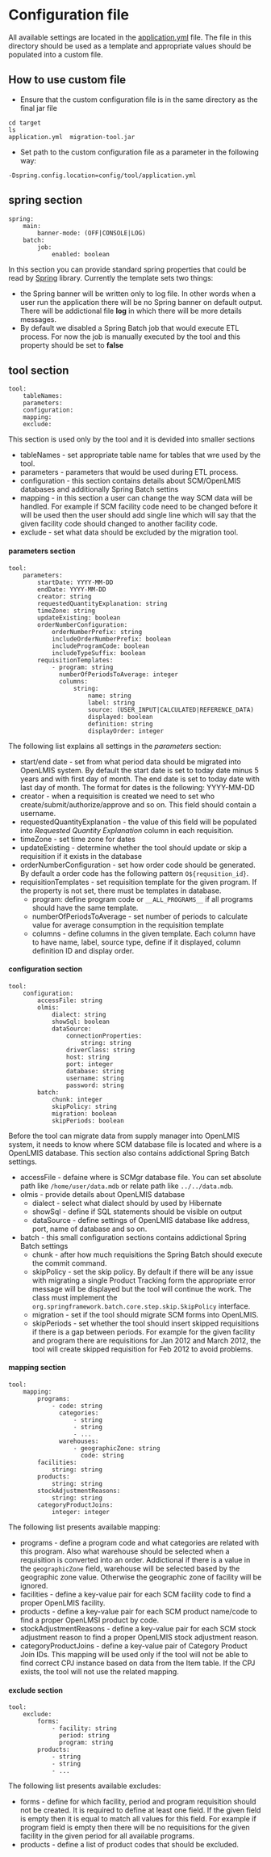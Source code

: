 # Configuration file
All available settings are located in the [application.yml](application.yml) file. The file in this directory should be used as a template and appropriate values should be populated into a custom file.

## How to use custom file
* Ensure that the custom configuration file is in the same directory as the final jar file
```
cd target
ls
application.yml  migration-tool.jar
```
* Set path to the custom configuration file as a parameter in the following way:
```
-Dspring.config.location=config/tool/application.yml
```
## spring section
```
spring:
    main:
        banner-mode: (OFF|CONSOLE|LOG)
    batch:
        job:
            enabled: boolean
```
In this section you can provide standard spring properties that could be read by [Spring](https://spring.io/) library. Currently the template sets two things:
* the Spring banner will be written only to log file. In other words when a user run the application there will be no Spring banner on default output. There will be addictional file **log** in which there will be more details messages.
* By default we disabled a Spring Batch job that would execute ETL process. For now the job is manually executed by the tool and this property should be set to **false**
## tool section
```
tool:
    tableNames:
    parameters:
    configuration:
    mapping:
    exclude:
```
This section is used only by the tool and it is devided into smaller sections
* tableNames - set appropriate table name for tables that wre used by the tool.
* parameters - parameters that would be used during ETL process.
* configuration - this section contains details about SCM/OpenLMIS databases and additionally Spring Batch settins
* mapping - in this section a user can change the way SCM data will be handled. For example if SCM facility code need to be changed before it will be used then the user should add single line which will say that the given facility code should changed to another facility code.
* exclude - set what data should be excluded by the migration tool.

#### parameters section
```
tool:
    parameters:
        startDate: YYYY-MM-DD
        endDate: YYYY-MM-DD
        creator: string
        requestedQuantityExplanation: string
        timeZone: string
        updateExisting: boolean
        orderNumberConfiguration:
            orderNumberPrefix: string
            includeOrderNumberPrefix: boolean
            includeProgramCode: boolean
            includeTypeSuffix: boolean
        requisitionTemplates:
            - program: string
              numberOfPeriodsToAverage: integer
              columns:
                  string:
                      name: string
                      label: string
                      source: (USER_INPUT|CALCULATED|REFERENCE_DATA)
                      displayed: boolean
                      definition: string
                      displayOrder: integer
```
The following list explains all settings in the *parameters* section:
* start/end date - set from what period data should be migrated into OpenLMIS system. By default the start date is set to today date minus 5 years and with first day of month. The end date is set to today date with last day of month. The format for dates is the following: YYYY-MM-DD
* creator - when a requisition is created we need to set who create/submit/authorize/approve and so on. This field should contain a username.
* requestedQuantityExplanation - the value of this field will be populated into *Requested Quantity Explanation* column in each requisition.
* timeZone - set time zone for dates
* updateExisting - determine whether the tool should update or skip a requisition if it exists in the database 
* orderNumberConfiguration - set how order code should be generated. By default a order code has the following pattern ```O${requsition_id}```.
* requisitionTemplates - set requisition template for the given program. If the property is not set, there must be templates in database.
  * program: define program code or ```__ALL_PROGRAMS__``` if all programs should have the same template.
  * numberOfPeriodsToAverage - set number of periods to calculate value for average consumption in the requisition template
  * columns - define columns in the given template. Each column have to have name, label, source type, define if it displayed, column definition ID and display order.

#### configuration section
```
tool:
    configuration:
        accessFile: string
        olmis:
            dialect: string
            showSql: boolean
            dataSource:
                connectionProperties:
                    string: string
                driverClass: string
                host: string
                port: integer
                database: string
                username: string
                password: string
        batch:
            chunk: integer
            skipPolicy: string
            migration: boolean
            skipPeriods: boolean
```
Before the tool can migrate data from supply manager into OpenLMIS system, it needs to know where SCM database file is located and where is a OpenLMIS database. This section also contains addictional Spring Batch settings.

* accessFile - defaine where is SCMgr database file. You can set absolute path like ```/home/user/data.mdb``` or relate path like ```../../data.mdb```.
* olmis - provide details about OpenLMIS database
  * dialect - select what dialect should by used by Hibernate
  * showSql - define if SQL statements should be visible on output
  * dataSource - define settings of OpenLMIS database like address, port, name of database and so on.
* batch - this small configuration sections contains addictional Spring Batch settings
  * chunk - after how much requisitions the Spring Batch should execute the commit command.
  * skipPolicy - set the skip policy. By default if there will be any issue with migrating a single Product Tracking form the appropriate error message will be displayed but the tool will continue the work. The class must implement the ```org.springframework.batch.core.step.skip.SkipPolicy``` interface.
  * migration - set if the tool should migrate SCM forms into OpenLMIS.
  * skipPeriods - set whether the tool should insert skipped requisitions if there is a gap between periods. For example for the given facility and program there are requisitions for Jan 2012 and March 2012, the tool will create skipped requisition for Feb 2012 to avoid problems.
  
#### mapping section
```
tool:
    mapping:
        programs:
            - code: string
              categories:
                  - string
                  - string
                  - ...
              warehouses:
                  - geographicZone: string
                    code: string
        facilities:
            string: string
        products:
            string: string
        stockAdjustmentReasons:
            string: string
        categoryProductJoins:
            integer: integer
```
The following list presents available mapping:

* programs - define a program code and what categories are related with this program. Also what warehouse should be selected when a requisition is converted into an order. Addictional if there is a value in the ```geographicZone``` field, warehouse will be selected based by the geographic zone value. Otherwise the geographic zone of facility will be ignored.
* facilities - define a key-value pair for each SCM facility code to find a proper OpenLMIS facility.
* products - define a key-value pair for each SCM product name/code to find a proper OpenLMSI product by code.
* stockAdjustmentReasons - define a key-value pair for each SCM stock adjustment reason to find a proper OpenLMIS stock adjustment reason.
* categoryProductJoins - define a key-value pair of Category Product Join IDs. This mapping will be used only if the tool will not be able to find correct CPJ instance based on data from the Item table. If the CPJ exists, the tool will not use the related mapping.

#### exclude section
```
tool:
    exclude:
        forms:
            - facility: string
              period: string
              program: string
        products:
            - string
            - string
            - ...
```
The following list presents available excludes:

* forms - define for which facility, period and program requisition should not be created. It is required to define at least one field. If the given field is empty then it is equal to match all values for this field. For example if program field is empty then there will be no requisitions for the given facility in the given period for all available programs.
* products - define a list of product codes that should be excluded.
